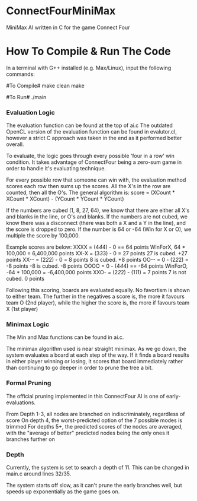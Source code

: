 # ConnectFourMiniMax
MiniMax AI written in C for the game Connect Four

# How To Compile & Run The Code #
In a terminal with G++ installed (e.g. Max/Linux), input the following commands:

#To Compile#
make clean
make

#To Run#
./main

### Evaluation Logic ###
The evaluation function can be found at the top of ai.c The outdated OpenCL version of the evaluation function can be found in evalutor.cl, however a strict C approach was taken in the end
as it performed better overall.

To evaluate, the logic goes through every possible 'four in a row' win condition. It takes advantage of ConnectFour being a zero-sum game in order to handle it's evaluating technique.

For every possible row that someone can win with, the evaluation method scores each row then sums up the scores.
All the X's in the row are counted, then all the O's. The general algorithm is:
score = (XCount * XCount * XCount) - (YCount * YCount * YCount)

If the numbers are cubed (1, 8, 27, 64), we know that there are either all X's and blanks in the line, or O's and blanks.
If the numbers are not cubed, we know there was a disconnect (there was both a X and a Y in the line), and the score is dropped to zero.
If the number is 64 or -64 (Win for X or O), we multiple the score by 100,000.

Example scores are below:
XXXX = (4*4*4) - 0 == 64 points       WinForX, 64 * 100,000 = 6,400,000 points
XX-X = (3*3*3) - 0 = 27 points        27 is cubed. +27 points
XX-- = (2*2*2) - 0 = 8 points         8 is cubed. +8 points
OO-- = 0 - (2*2*2) = -8 points        -8 is cubed. -8 points
OOOO = 0 - (4*4*4) == -64 points      WinForO, -64 * 100,000 = -6,400,000 points
XXO- = (2*2*2) - (1*1*1) = 7 points   7 is not cubed. 0 points

Following this scoring, boards are evaluated equally. No favortism is shown to either team. The further in the negatives a score is,
the more it favours team O (2nd player), while the higher the score is, the more if favours team X (1st player)

### Minimax Logic ###
The Min and Max functions can be found in ai.c.

The minimax algorithm used is near straight minimax. As we go down, the system evaluates a board at each step of the way.
If it finds a board results in either player winning or losing, it scores that board immediately rather than continuing to go deeper
in order to prune the tree a bit.

### Formal Pruning ###
The official pruning implemented in this ConnectFour AI is one of early-evaluations.

From Depth 1-3, all nodes are branched on indiscriminately, regardless of score
On depth 4, the worst-predicted option of the 7 possible modes is trimmed
For depths 5+, the predicted scores of the nodes are averaged, with the "average of better" predicted nodes being the only ones it branches further on

### Depth ###
Currently, the system is set to search a depth of 11. This can be changed in main.c around lines 32/35.

The system starts off slow, as it can't prune the early branches well, but speeds up exponentially as the game goes on.
